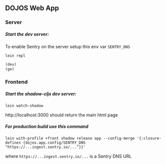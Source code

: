 ## **DOJOS Web App**

### Server

##### Start the dev server:

To enable Sentry on the server setup this env var `SENTRY_DNS`

`lein repl`

```clojure 
(dev)
(go)
``` 


### Frontend

##### Start the shadow-cljs dev server:

`lein watch-shadow`

http://localhost:3000 should return the main html page

##### For production build use this command

`lein with-profile +front shadow release app --config-merge '{:closure-defines {dojos.app.config/SENTRY_DNS "https://...ingest.sentry.io/..."}}'`

where `https://...ingest.sentry.io/...` is a Sentry DNS URL
